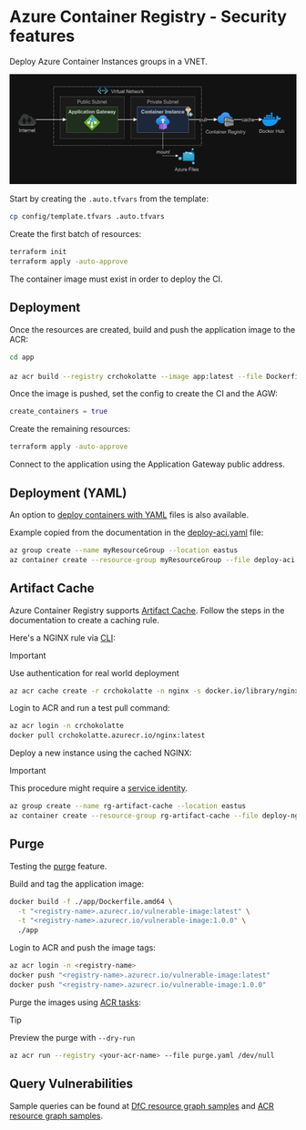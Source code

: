 # Azure Container Registry - Security features

Deploy Azure Container Instances groups in a VNET.

<img src=".assets/azure-container-instances.png" />

Start by creating the `.auto.tfvars` from the template:

```sh
cp config/template.tfvars .auto.tfvars
```

Create the first batch of resources:

```sh
terraform init
terraform apply -auto-approve
```

The container image must exist in order to deploy the CI.

## Deployment

Once the resources are created, build and push the application image to the ACR:

```sh
cd app

az acr build --registry crchokolatte --image app:latest --file Dockerfile.amd64 .
```

Once the image is pushed, set the config to create the CI and the AGW:

```terraform
create_containers = true
```

Create the remaining resources:

```sh
terraform apply -auto-approve
```

Connect to the application using the Application Gateway public address.

## Deployment (YAML)

An option to [deploy containers with YAML][1] files is also available.

Example copied from the documentation in the [deploy-aci.yaml](./deploy-aci.yaml) file:

```sh
az group create --name myResourceGroup --location eastus
az container create --resource-group myResourceGroup --file deploy-aci.yaml
```

## Artifact Cache

Azure Container Registry supports [Artifact Cache][2]. Follow the steps in the documentation to create a caching rule.

Here's a NGINX rule via [CLI][3]:

> [!IMPORTANT]
> Use authentication for real world deployment

```sh
az acr cache create -r crchokolatte -n nginx -s docker.io/library/nginx -t nginx
```

Login to ACR and run a test pull command:

```sh
az acr login -n crchokolatte
docker pull crchokolatte.azurecr.io/nginx:latest
```

Deploy a new instance using the cached NGINX:

> [!IMPORTANT]
> This procedure might require a [service identity][4].

```sh
az group create --name rg-artifact-cache --location eastus
az container create --resource-group rg-artifact-cache --file deploy-nginx-cached.yaml
```

## Purge

Testing the [purge][purge] feature.

Build and tag the application image:

```sh
docker build -f ./app/Dockerfile.amd64 \
  -t "<registry-name>.azurecr.io/vulnerable-image:latest" \
  -t "<registry-name>.azurecr.io/vulnerable-image:1.0.0" \
  ./app
```

Login to ACR and push the image tags:

```sh
az acr login -n <registry-name>
docker push "<registry-name>.azurecr.io/vulnerable-image:latest"
docker push "<registry-name>.azurecr.io/vulnerable-image:1.0.0"
```

Purge the images using [ACR tasks][acr-tasks]:

> [!TIP]
> Preview the purge with `--dry-run`

```sh
az acr run --registry <your-acr-name> --file purge.yaml /dev/null
```

## Query Vulnerabilities

Sample queries can be found at [DfC resource graph samples](https://docs.azure.cn/en-us/defender-for-cloud/resource-graph-samples?tabs=azure-cli) and [ACR resource graph samples](https://learn.microsoft.com/en-us/azure/container-registry/resource-graph-samples?tabs=azure-cli).


[1]: https://learn.microsoft.com/en-us/azure/container-instances/container-instances-multi-container-yaml#deploy-the-container-group
[2]: https://learn.microsoft.com/en-us/azure/container-registry/tutorial-artifact-cache
[3]: https://learn.microsoft.com/en-us/azure/container-registry/tutorial-enable-artifact-cache-cli
[4]: https://learn.microsoft.com/en-us/answers/questions/1289158/container-image-unable-to-pull-private-azure-conta
[purge]: https://learn.microsoft.com/en-us/azure/container-registry/container-registry-auto-purge
[acr-tasks]: https://learn.microsoft.com/en-us/azure/container-registry/container-registry-tasks-reference-yaml
